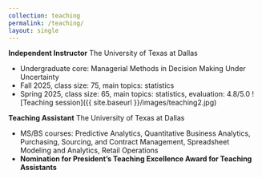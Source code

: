 ```yaml
---
collection: teaching
permalink: /teaching/
layout: single
---
```


**Independent Instructor** The University of Texas at Dallas
- Undergraduate core: Managerial Methods in Decision Making Under Uncertainty
- Fall 2025, class size: 75, main topics: statistics
- Spring 2025, class size: 65, main topics: statistics, evaluation: 4.8/5.0
![Teaching session]({{ site.baseurl }}/images/teaching2.jpg)

**Teaching Assistant** The University of Texas at Dallas
- MS/BS courses: Predictive Analytics, Quantitative Business Analytics, Purchasing, Sourcing, and Contract Management, Spreadsheet Modeling and Analytics, Retail Operations
- **Nomination for President’s Teaching Excellence Award for Teaching Assistants**
